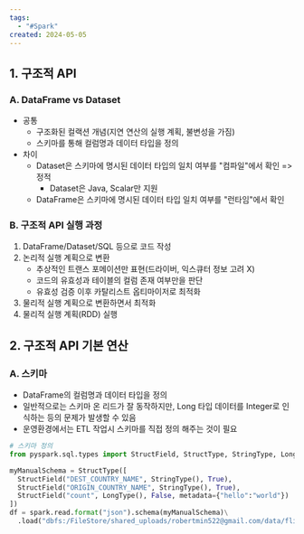 ```yaml
---
tags:
  - "#Spark"
created: 2024-05-05
---
```



## 1. 구조적 API

### A. DataFrame vs Dataset

- 공통
	- 구조화된 컬랙션 개념(지연 연산의 실행 계획, 불변성을 가짐)
	- 스키마를 통해 컬럼명과 데이터 타입을 정의
- 차이
	- Dataset은 스키마에 명시된 데이터 타입의 일치 여부를 "컴파일"에서 확인 => 정적
		- Dataset은 Java, Scalar만 지원
	- DataFrame은 스키마에 명시된 데이터 타입 일치 여부를 "런타임"에서 확인

### B. 구조적 API 실행 과정

1. DataFrame/Dataset/SQL 등으로 코드 작성
2. 논리적 실행 계획으로 변환
	- 추상적인 트랜스 포메이션만 표현(드라이버, 익스큐터 정보 고려 X)
	- 코드의 유효성과 테이블의 컬럼 존재 여부만을 판단
	- 유효성 검증 이후 카탈리스트 옵티마이저로 최적화
3. 물리적 실행 계획으로 변환하면서 최적화
4. 물리적 실행 계획(RDD) 실행


## 2. 구조적 API 기본 연산

### A. 스키마

- DataFrame의 컬럼명과 데이터 타입을 정의
- 일반적으로는 스키마 온 리드가 잘 동작하지만, Long 타입 데이터를 Integer로 인식하는 등의 문제가 발생할 수 있음
- 운영환경에서는 ETL 작업시 스키마를 직접 정의 해주는 것이 필요

```python
# 스키마 정의
from pyspark.sql.types import StructField, StructType, StringType, LongType

myManualSchema = StructType([
  StructField("DEST_COUNTRY_NAME", StringType(), True),
  StructField("ORIGIN_COUNTRY_NAME", StringType(), True),
  StructField("count", LongType(), False, metadata={"hello":"world"})
])
df = spark.read.format("json").schema(myManualSchema)\
  .load("dbfs:/FileStore/shared_uploads/robertmin522@gmail.com/data/flight-data/json/2014_summary-1.json")
```


